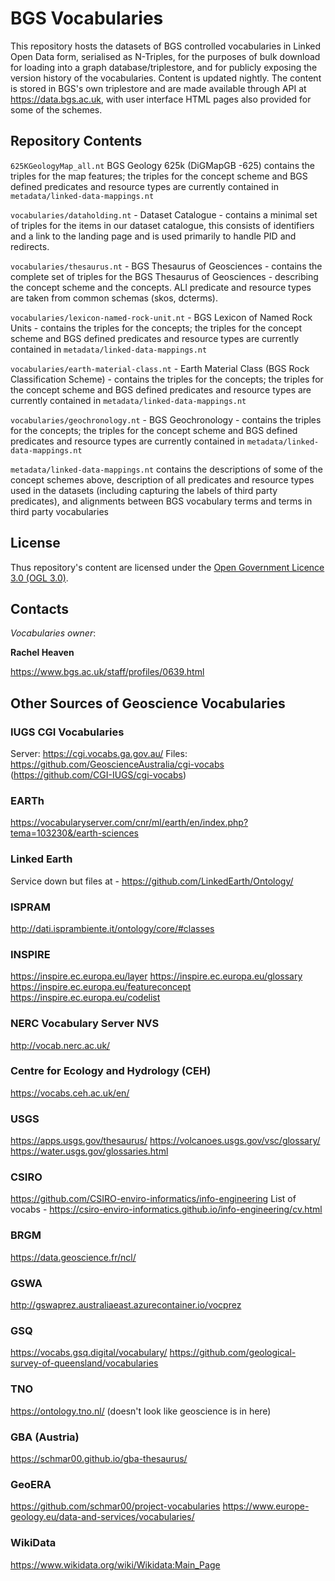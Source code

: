 # BGS Vocabularies

This repository hosts the datasets of BGS controlled vocabularies in Linked Open Data form, serialised as N-Triples, for the purposes of bulk download for loading into a graph database/triplestore, and for publicly exposing the version history of the vocabularies.
Content is updated nightly.
The content is stored in BGS's own triplestore and are made available through API at https://data.bgs.ac.uk, with user interface HTML pages also provided for some of the schemes.

## Repository Contents

`625KGeologyMap_all.nt` BGS Geology 625k (DiGMapGB -625) contains the triples for the map features; the triples for the concept scheme and BGS defined predicates and resource types are currently contained in `metadata/linked-data-mappings.nt`

`vocabularies/dataholding.nt` - Dataset Catalogue - contains a minimal set of triples for the items in our dataset catalogue, this consists of identifiers and a link to the landing page and is used primarily to handle PID and redirects.

`vocabularies/thesaurus.nt` - BGS Thesaurus of Geosciences - contains the complete set of triples for the BGS Thesaurus of Geosciences - describing the concept scheme and the concepts. ALl predicate and resource types are taken from common schemas (skos, dcterms).

`vocabularies/lexicon-named-rock-unit.nt` - BGS Lexicon of Named Rock Units -  contains the triples for the concepts; the triples for the concept scheme and BGS defined predicates and resource types are currently contained in `metadata/linked-data-mappings.nt`

`vocabularies/earth-material-class.nt` - Earth Material Class (BGS Rock Classification Scheme) -  contains the triples for the concepts; the triples for the concept scheme and BGS defined predicates and resource types are currently contained in `metadata/linked-data-mappings.nt`

`vocabularies/geochronology.nt` - BGS Geochronology - contains the triples for the concepts; the triples for the concept scheme and BGS defined predicates and resource types are currently contained in `metadata/linked-data-mappings.nt`

`metadata/linked-data-mappings.nt` contains the descriptions of some of the concept schemes above, description of all predicates and resource types used in the datasets (including capturing the labels of third party predicates), and alignments between BGS vocabulary terms and terms in third party vocabularies

## License

Thus repository's content are licensed under the [Open Government Licence 3.0 (OGL 3.0)](https://www.nationalarchives.gov.uk/doc/open-government-licence/version/3/).

## Contacts

*Vocabularies owner*: 

**Rachel Heaven**  

<https://www.bgs.ac.uk/staff/profiles/0639.html>
 

## Other Sources of Geoscience Vocabularies


### IUGS CGI Vocabularies

Server: https://cgi.vocabs.ga.gov.au/
Files: https://github.com/GeoscienceAustralia/cgi-vocabs (https://github.com/CGI-IUGS/cgi-vocabs)

### EARTh

https://vocabularyserver.com/cnr/ml/earth/en/index.php?tema=103230&/earth-sciences

### Linked Earth

Service down but files at - https://github.com/LinkedEarth/Ontology/ 

### ISPRAM

http://dati.isprambiente.it/ontology/core/#classes 

### INSPIRE    

https://inspire.ec.europa.eu/layer 
https://inspire.ec.europa.eu/glossary
https://inspire.ec.europa.eu/featureconcept
https://inspire.ec.europa.eu/codelist

### NERC Vocabulary Server NVS

http://vocab.nerc.ac.uk/

### Centre for Ecology and Hydrology (CEH)

https://vocabs.ceh.ac.uk/en/

### USGS

https://apps.usgs.gov/thesaurus/
https://volcanoes.usgs.gov/vsc/glossary/
https://water.usgs.gov/glossaries.html

### CSIRO

https://github.com/CSIRO-enviro-informatics/info-engineering
List of vocabs - https://csiro-enviro-informatics.github.io/info-engineering/cv.html 

### BRGM

https://data.geoscience.fr/ncl/

### GSWA

http://gswaprez.australiaeast.azurecontainer.io/vocprez

### GSQ

https://vocabs.gsq.digital/vocabulary/
https://github.com/geological-survey-of-queensland/vocabularies

### TNO

https://ontology.tno.nl/ (doesn't look like geoscience is in here)

### GBA (Austria)

https://schmar00.github.io/gba-thesaurus/ 

### GeoERA

https://github.com/schmar00/project-vocabularies
https://www.europe-geology.eu/data-and-services/vocabularies/ 

### WikiData

https://www.wikidata.org/wiki/Wikidata:Main_Page

